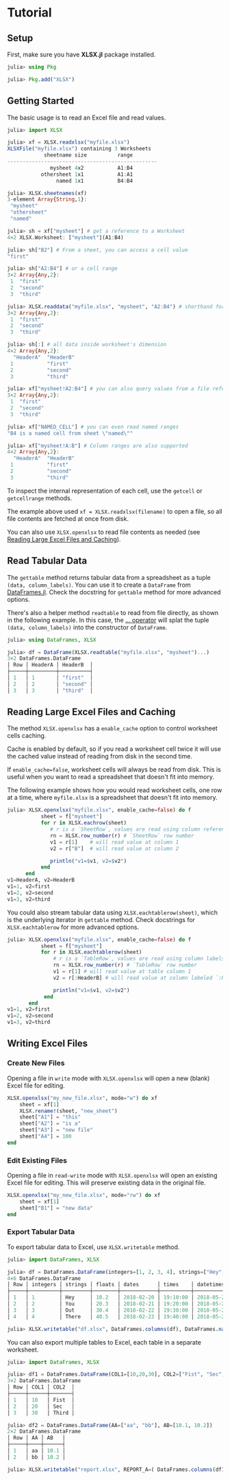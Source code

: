 
# Tutorial

## Setup

First, make sure you have **XLSX.jl** package installed.

```julia
julia> using Pkg

julia> Pkg.add("XLSX")
```

## Getting Started

The basic usage is to read an Excel file and read values.

```julia
julia> import XLSX

julia> xf = XLSX.readxlsx("myfile.xlsx")
XLSXFile("myfile.xlsx") containing 3 Worksheets
            sheetname size          range
-------------------------------------------------
              mysheet 4x2           A1:B4
           othersheet 1x1           A1:A1
                named 1x1           B4:B4

julia> XLSX.sheetnames(xf)
3-element Array{String,1}:
 "mysheet"
 "othersheet"
 "named"

julia> sh = xf["mysheet"] # get a reference to a Worksheet
4×2 XLSX.Worksheet: ["mysheet"](A1:B4)

julia> sh["B2"] # From a sheet, you can access a cell value
"first"

julia> sh["A2:B4"] # or a cell range
3×2 Array{Any,2}:
 1  "first"
 2  "second"
 3  "third"

julia> XLSX.readdata("myfile.xlsx", "mysheet", "A2:B4") # shorthand for all above
3×2 Array{Any,2}:
 1  "first"
 2  "second"
 3  "third"

julia> sh[:] # all data inside worksheet's dimension
4×2 Array{Any,2}:
  "HeaderA"  "HeaderB"
 1           "first"
 2           "second"
 3           "third"

julia> xf["mysheet!A2:B4"] # you can also query values from a file reference
3×2 Array{Any,2}:
 1  "first"
 2  "second"
 3  "third"

julia> xf["NAMED_CELL"] # you can even read named ranges
"B4 is a named cell from sheet \"named\""

julia> xf["mysheet!A:B"] # Column ranges are also supported
4×2 Array{Any,2}:
  "HeaderA"  "HeaderB"
 1           "first"
 2           "second"
 3           "third"

```

To inspect the internal representation of each cell, use the `getcell` or `getcellrange` methods.

The example above used `xf = XLSX.readxlsx(filename)` to open a file, so all file contents are fetched at once from disk.

You can also use `XLSX.openxlsx` to read file contents as needed (see [Reading Large Excel Files and Caching](@ref)).

## Read Tabular Data

The `gettable` method returns tabular data from a spreadsheet as a tuple `(data, column_labels)`.
You can use it to create a `DataFrame` from [DataFrames.jl](https://github.com/JuliaData/DataFrames.jl).
Check the docstring for `gettable` method for more advanced options.

There's also a helper method `readtable` to read from file directly, as shown in the following example.
In this case, the [... operator](https://docs.julialang.org/en/v1/base/base/#...)
will splat the tuple `(data, column_labels)` into the constructor of `DataFrame`.

```julia
julia> using DataFrames, XLSX

julia> df = DataFrame(XLSX.readtable("myfile.xlsx", "mysheet")...)
3×2 DataFrames.DataFrame
│ Row │ HeaderA │ HeaderB  │
├─────┼─────────┼──────────┤
│ 1   │ 1       │ "first"  │
│ 2   │ 2       │ "second" │
│ 3   │ 3       │ "third"  │
```

## Reading Large Excel Files and Caching

The method `XLSX.openxlsx` has a `enable_cache` option to control worksheet cells caching.

Cache is enabled by default, so if you read a worksheet cell twice it will use the cached value instead of reading from disk
in the second time.

If `enable_cache=false`, worksheet cells will always be read from disk.
This is useful when you want to read a spreadsheet that doesn't fit into memory.

The following example shows how you would read worksheet cells, one row at a time,
where `myfile.xlsx` is a spreadsheet that doesn't fit into memory.

```julia
julia> XLSX.openxlsx("myfile.xlsx", enable_cache=false) do f
           sheet = f["mysheet"]
           for r in XLSX.eachrow(sheet)
              # r is a `SheetRow`, values are read using column references
              rn = XLSX.row_number(r) # `SheetRow` row number
              v1 = r[1]    # will read value at column 1
              v2 = r["B"]  # will read value at column 2

              println("v1=$v1, v2=$v2")
           end
      end
v1=HeaderA, v2=HeaderB
v1=1, v2=first
v1=2, v2=second
v1=3, v2=third
```

You could also stream tabular data using `XLSX.eachtablerow(sheet)`, which is the underlying iterator in `gettable` method.
Check docstrings for `XLSX.eachtablerow` for more advanced options.

```julia
julia> XLSX.openxlsx("myfile.xlsx", enable_cache=false) do f
           sheet = f["mysheet"]
           for r in XLSX.eachtablerow(sheet)
               # r is a `TableRow`, values are read using column labels or numbers
               rn = XLSX.row_number(r) # `TableRow` row number
               v1 = r[1] # will read value at table column 1
               v2 = r[:HeaderB] # will read value at column labeled `:HeaderB`

               println("v1=$v1, v2=$v2")
            end
       end
v1=1, v2=first
v1=2, v2=second
v1=3, v2=third
```

## Writing Excel Files

### Create New Files

Opening a file in `write` mode with `XLSX.openxlsx` will open a new (blank) Excel file for editing.

```julia
XLSX.openxlsx("my_new_file.xlsx", mode="w") do xf
    sheet = xf[1]
    XLSX.rename!(sheet, "new_sheet")
    sheet["A1"] = "this"
    sheet["A2"] = "is a"
    sheet["A3"] = "new file"
    sheet["A4"] = 100
end
```

### Edit Existing Files

Opening a file in `read-write` mode with `XLSX.openxlsx` will open an existing Excel file for editing.
This will preserve existing data in the original file.

```julia
XLSX.openxlsx("my_new_file.xlsx", mode="rw") do xf
    sheet = xf[1]
    sheet["B1"] = "new data"
end
```

### Export Tabular Data

To export tabular data to Excel, use `XLSX.writetable` method.

```julia
julia> import DataFrames, XLSX

julia> df = DataFrames.DataFrame(integers=[1, 2, 3, 4], strings=["Hey", "You", "Out", "There"], floats=[10.2, 20.3, 30.4, 40.5], dates=[Date(2018,2,20), Date(2018,2,21), Date(2018,2,22), Date(2018,2,23)], times=[Dates.Time(19,10), Dates.Time(19,20), Dates.Time(19,30), Dates.Time(19,40)], datetimes=[Dates.DateTime(2018,5,20,19,10), Dates.DateTime(2018,5,20,19,20), Dates.DateTime(2018,5,20,19,30), Dates.DateTime(2018,5,20,19,40)])
4×6 DataFrames.DataFrame
│ Row │ integers │ strings │ floats │ dates      │ times    │ datetimes           │
├─────┼──────────┼─────────┼────────┼────────────┼──────────┼─────────────────────┤
│ 1   │ 1        │ Hey     │ 10.2   │ 2018-02-20 │ 19:10:00 │ 2018-05-20T19:10:00 │
│ 2   │ 2        │ You     │ 20.3   │ 2018-02-21 │ 19:20:00 │ 2018-05-20T19:20:00 │
│ 3   │ 3        │ Out     │ 30.4   │ 2018-02-22 │ 19:30:00 │ 2018-05-20T19:30:00 │
│ 4   │ 4        │ There   │ 40.5   │ 2018-02-23 │ 19:40:00 │ 2018-05-20T19:40:00 │

julia> XLSX.writetable("df.xlsx", DataFrames.columns(df), DataFrames.names(df))
```

You can also export multiple tables to Excel, each table in a separate worksheet.

```julia
julia> import DataFrames, XLSX

julia> df1 = DataFrames.DataFrame(COL1=[10,20,30], COL2=["Fist", "Sec", "Third"])
3×2 DataFrames.DataFrame
│ Row │ COL1 │ COL2  │
├─────┼──────┼───────┤
│ 1   │ 10   │ Fist  │
│ 2   │ 20   │ Sec   │
│ 3   │ 30   │ Third │

julia> df2 = DataFrames.DataFrame(AA=["aa", "bb"], AB=[10.1, 10.2])
2×2 DataFrames.DataFrame
│ Row │ AA │ AB   │
├─────┼────┼──────┤
│ 1   │ aa │ 10.1 │
│ 2   │ bb │ 10.2 │

julia> XLSX.writetable("report.xlsx", REPORT_A=( DataFrames.columns(df1), DataFrames.names(df1) ), REPORT_B=( DataFrames.columns(df2), DataFrames.names(df2) ))
```
